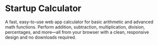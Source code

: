 # Startup Calculator

A fast, easy-to-use web app calculator for basic arithmetic and advanced math functions. Perform addition, subtraction, multiplication, division, percentages, and more—all from your browser with a clean, responsive design and no downloads required.